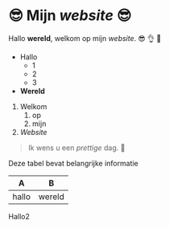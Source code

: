 # :sunglasses: Mijn *website* :sunglasses:
Hallo **wereld**, welkom op mijn *website*. :sunglasses: :ok_hand: :100:
* Hallo
  * 1
  * 2
  * 3
* **Wereld**

1. Welkom
   1. op
   1. mijn
1. *Website*

> Ik wens u een *prettige* dag. :revolving_hearts:

Deze tabel bevat belangrijke informatie

A | B
-|-
hallo|wereld


Hallo2